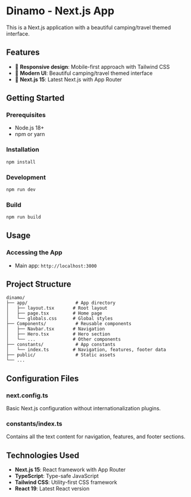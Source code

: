 # Dinamo - Next.js App

This is a Next.js application with a beautiful camping/travel themed interface.

## Features

- 📱 **Responsive design**: Mobile-first approach with Tailwind CSS
- 🎨 **Modern UI**: Beautiful camping/travel themed interface
- 🚀 **Next.js 15**: Latest Next.js with App Router

## Getting Started

### Prerequisites
- Node.js 18+ 
- npm or yarn

### Installation
```bash
npm install
```

### Development
```bash
npm run dev
```

### Build
```bash
npm run build
```

## Usage

### Accessing the App
- Main app: `http://localhost:3000`

## Project Structure

```
dinamo/
├── app/                  # App directory
│   ├── layout.tsx       # Root layout
│   ├── page.tsx         # Home page
│   └── globals.css      # Global styles
├── Components/           # Reusable components
│   ├── Navbar.tsx       # Navigation
│   ├── Hero.tsx         # Hero section
│   └── ...              # Other components
├── constants/            # App constants
│   └── index.ts         # Navigation, features, footer data
├── public/               # Static assets
└── ...
```

## Configuration Files

### next.config.ts
Basic Next.js configuration without internationalization plugins.

### constants/index.ts
Contains all the text content for navigation, features, and footer sections.

## Technologies Used

- **Next.js 15**: React framework with App Router
- **TypeScript**: Type-safe JavaScript
- **Tailwind CSS**: Utility-first CSS framework
- **React 19**: Latest React version
